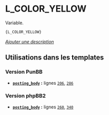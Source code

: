 # L_COLOR_YELLOW


Variable.

```html
{L_COLOR_YELLOW}
```

[*Ajouter une description*](https://fa-tvars.appspot.com/var/L_COLOR_YELLOW)

## Utilisations dans les templates

### Version PunBB
* __[`posting_body`](../tpl/var/punbb/posting_body.md#readme) :__ lignes [`206`](../tpl/src/punbb/posting_body.tpl#L206), [`286`](../tpl/src/punbb/posting_body.tpl#L286)

### Version phpBB2
* __[`posting_body`](../tpl/var/subsilver/posting_body.md#readme) :__ lignes [`260`](../tpl/src/subsilver/posting_body.tpl#L260), [`340`](../tpl/src/subsilver/posting_body.tpl#L340)